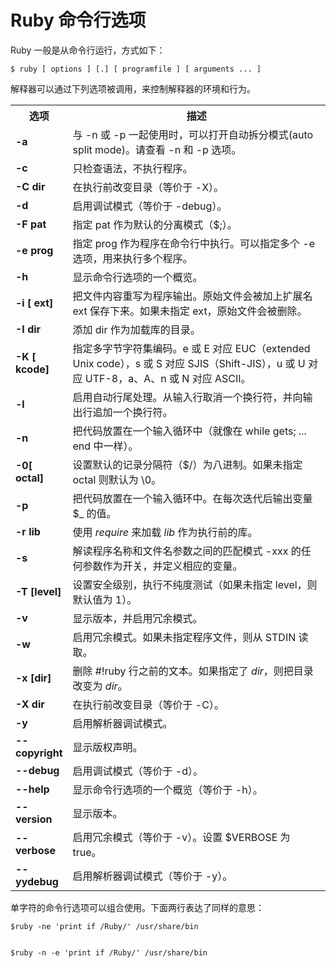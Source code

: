 # Ruby 命令行选项

Ruby 一般是从命令行运行，方式如下：

```
$ ruby [ options ] [.] [ programfile ] [ arguments ... ]
```

解释器可以通过下列选项被调用，来控制解释器的环境和行为。

</p> <table > <tr><th width="15%">选项</th><th>描述</th></tr> <tr><td><b>-a</b></td><td> 与 -n 或 -p 一起使用时，可以打开自动拆分模式(auto split mode)。请查看 -n 和 -p 选项。</td></tr> <tr><td><b>-c</b></td><td> 只检查语法，不执行程序。</td></tr> <tr><td><b>-C dir</b></td><td> 在执行前改变目录（等价于 -X）。</td></tr> <tr><td><b>-d</b></td><td> 启用调试模式（等价于 -debug）。</td></tr> <tr><td><b>-F pat</b></td><td> 指定 pat 作为默认的分离模式（$;）。</td></tr> <tr><td><b>-e prog</b></td><td> 指定 prog 作为程序在命令行中执行。可以指定多个 -e 选项，用来执行多个程序。</td></tr> <tr><td><b>-h</b></td><td> 显示命令行选项的一个概览。</td></tr> <tr><td><b>-i [ ext]</b></td><td> 把文件内容重写为程序输出。原始文件会被加上扩展名 ext 保存下来。如果未指定 ext，原始文件会被删除。</td></tr> <tr><td><b>-I dir</b></td><td> 添加 dir 作为加载库的目录。</td></tr> <tr><td><b>-K [ kcode]</b></td><td> 指定多字节字符集编码。e 或 E 对应 EUC（extended Unix code），s 或 S 对应 SJIS（Shift-JIS），u 或 U 对应 UTF-8，a、A、n 或 N 对应 ASCII。</td></tr> <tr><td><b>-l</b></td><td> 启用自动行尾处理。从输入行取消一个换行符，并向输出行追加一个换行符。</td></tr> <tr><td><b>-n</b></td><td> 把代码放置在一个输入循环中（就像在 while gets; ... end 中一样）。</td></tr> <tr><td><b>-0[ octal]</b></td><td> 设置默认的记录分隔符（$/）为八进制。如果未指定 octal 则默认为 \0。</td></tr> <tr><td><b>-p</b></td><td> 把代码放置在一个输入循环中。在每次迭代后输出变量 $_ 的值。</td></tr> <tr><td><b>-r lib</b></td><td> 使用 <i>require</i> 来加载 <i>lib</i> 作为执行前的库。</td></tr> <tr><td><b>-s</b></td><td> 解读程序名称和文件名参数之间的匹配模式 -xxx 的任何参数作为开关，并定义相应的变量。</td></tr> <tr><td><b>-T [level]</b></td><td> 设置安全级别，执行不纯度测试（如果未指定 level，则默认值为 1）。</td></tr> <tr><td><b>-v</b></td><td> 显示版本，并启用冗余模式。</td></tr> <tr><td><b>-w</b></td><td> 启用冗余模式。如果未指定程序文件，则从 STDIN 读取。</td></tr> <tr><td><b>-x [dir]</b></td><td> 删除 #!ruby 行之前的文本。如果指定了 <i>dir</i>，则把目录改变为 <i>dir</i>。</td></tr> <tr><td><b>-X dir</b></td><td> 在执行前改变目录（等价于 -C）。</td></tr> <tr><td><b>-y</b></td><td> 启用解析器调试模式。</td></tr> <tr><td><b>--copyright</b></td><td> 显示版权声明。</td></tr> <tr><td><b>--debug</b></td><td> 启用调试模式（等价于 -d）。</td></tr> <tr><td><b>--help</b></td><td> 显示命令行选项的一个概览（等价于 -h）。</td></tr> <tr><td><b>--version</b></td><td> 显示版本。</td></tr> <tr><td><b>--verbose</b></td><td> 启用冗余模式（等价于 -v）。设置 $VERBOSE 为 true。</td></tr> <tr><td><b>--yydebug</b></td><td> 启用解析器调试模式（等价于 -y）。</td></tr> </table> <p>

单字符的命令行选项可以组合使用。下面两行表达了同样的意思：

```
$ruby -ne 'print if /Ruby/' /usr/share/bin


$ruby -n -e 'print if /Ruby/' /usr/share/bin
```